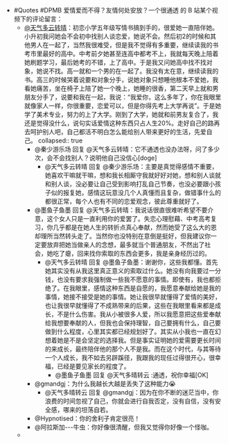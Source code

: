 - #Quotes #DPMB 爱情爱而不得？友情何处安放？一个很通透 的 B 站某个视频下的评论留言：
	- [@天气多云转晴](https://space.bilibili.com/32817930)：初恋小学五年级写情书搞到手的，很爱她一直陪伴她。小升初我问她会不会初中找别人谈恋爱，她说不会。然后初2的时候和其他男人在一起了，当然我很难受，但是我不觉得有多重要，继续读我的书考市里最好的高中。中考前夕她甚至连高中都考不上，我就每天晚上陪着她刷题学习，最后她考的不错，上了高中。于是我又问她高中找不找对象，她说不找。高一就和一个男的在一起了。我没有太在意，继续读我的书。高三的时候哭着说要和对象分手，说她对象只想睡他根本不爱她，我看她痛苦，坐在椅子上陪了她一个晚上，她睡的很香，第二天早上就和男朋友分手了，说要和我在一起，我说：“我爱你，这么多年了，你在我眼里就像家人一样，你很重要，恋爱可以，但是你得先考上大学再说”。于是她学了美术专业，努力的上了大学。刚到了大学，她就和前男友复合了，我还是觉得没什么，说句实话爱情这种东西只占人生20%。走好自己的路再去呵护别人吧，自己都活不明白怎么能给别人带来更好的生活，先爱自己。
	  collapsed:: true
		- @秦少游乐场 回复 @天气多云转晴：它不通透也没办法呀，问了多少次，会不会找别人？说明他自己没信心[doge]
			- @天气多云转晴 回复 @秦少游乐场：主要是真觉得感情不重要，她喜欢干嘛就干嘛，想和我长相厮守我就好好对她，想和别人谈就和别人谈，没必要让自己受到影响打乱自己节奏，也没必要跟小孩子似的报复她，感情这玩意没几个人真懂而且复杂，做错事什么的都很正常，每个人也有不同的恋爱观念，彼此尊重就好了。
		- @墨鱼子鱼墨 回复 @天气多云转晴：我说话很直很难听希望不要介意，这个女人只是一直利用你的爱罢了。失恋心理慰藉、中考高考复习，你几乎都是在她人生的转折点真心奉献，然而她受了这么大的恩却理所当然转头走了。当然你也没特别在意倒是挺好，但我建议你一定要放弃把她当做亲人的念想，最多就当个普通朋友，不然出了社会，她吃了瘪，回来找你索取的东西会更多，我是亲身经历过的。
			- @天气多云转晴 回复 @墨鱼子鱼墨：谢谢你，这些我都懂。首先她其实没有从我这里真正意义的索取过什么。她没有向我要过一分钱，也没有要求我强制做一些我不愿意的事情。即使有，我也都拒绝了。在我眼里，感情这种东西是自愿的，我愿意奉献给她是我的事情，她接不接受是她的事情。她让我很早就懂得了爱情的美好，也让我很早就懂得了不成熟带来的后果，这些在我眼里看来都是成长，不是什么伤害。我从小被很多人爱，所以我愿意把这些爱奉献给我想要奉献的人，但我也会保持理智，自己要拥有什么，自己要做到什么程度，心里其实都已经规划好了。其实从小我也一直在幻想着她是不是会坚定的选择我。但是事实证明她的爱需要更长时间的来成长，最终陪伴他的那个人不是我。而在这个时代，与其等待一个人成长，我不如去另辟蹊径，我跟我的现任过得很开心，很幸福，已经是要见家长的程度了。
				- @墨鱼子鱼墨 回复 @天气多晴转云  :通透，祝你幸福[OK]
		- @gmandgj：为什么我越长大越是丢失了这种能力😭
			- @天气多晴转云 回复 @gmandgj：因为在你不断的迷茫当中，你浪费的时间忽视了自己，你就会进行自我否定，没有自信，没有安全感，哪来的坦荡自若。
		- @Hypnotised：你的舍利子肯定很亮！
		- @阿拉斯加---牛虫：你好像很清醒，但我又觉得你好像一个怪咖。
	-
